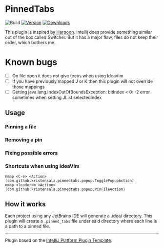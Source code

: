 # PinnedTabs

![Build](https://github.com/kristensala/pinned-tabs/workflows/Build/badge.svg)
[![Version](https://img.shields.io/jetbrains/plugin/v/MARKETPLACE_ID.svg)](https://plugins.jetbrains.com/plugin/MARKETPLACE_ID)
[![Downloads](https://img.shields.io/jetbrains/plugin/d/MARKETPLACE_ID.svg)](https://plugins.jetbrains.com/plugin/MARKETPLACE_ID)

<!-- Plugin description -->
This plugin is inspired by [Harpoon](https://github.com/ThePrimeagen/harpoon). Intellij does provide something similar out of the box called Switcher.
But it has a major flaw, files do not keep their order, which bothers me.
<!-- Plugin description end -->

# Known bugs
- [ ] On file open it does not give focus when using IdeaVim
- [ ] If you have previously mapped J or K then this plugin will not override those mappings
- [ ] Getting java.lang.IndexOutOfBoundsException: bitIndex < 0: -2 error sometimes when setting JList selectedIndex

## Usage
### Pinning a file

### Removing a pin

### Fixing possible errors

### Shortcuts when using ideaVim

```
nmap <C-e> <Action>(com.github.kristensala.pinnedtabs.popup.TogglePopupAction)
nmap <leader>m <Action>(com.github.kristensala.pinnedtabs.popup.PinFileAction)
```

## How it works

Each project using any JetBrains IDE will generate a .idea/ directory.
This plugin will create a `.pinned_tabs` file under said directory
where each line is a path to a pinned file.

---
Plugin based on the [IntelliJ Platform Plugin Template][template].

[template]: https://github.com/JetBrains/intellij-platform-plugin-template
[docs:plugin-description]: https://plugins.jetbrains.com/docs/intellij/plugin-user-experience.html#plugin-description-and-presentation
